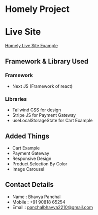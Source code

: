 # Homely Project

# Live Site

[Homely Live Site Example](https://homelyeq.vercel.app)

## Framework & Library Used

### Framework

- Next JS (Framework of react)

### Libraries

- Tailwind CSS for design
- Stripe JS for Payment Gateway
- useLocalStorageState for Cart Example

## Added Things

- Cart Example
- Payment Gateway
- Responsive Design
- Product Selection By Color
- Image Carousel

## Contact Details

- Name : Bhavya Panchal
- Mobile : +91 90818 65254
- Email : panchalbhavya2210@gmail.com
